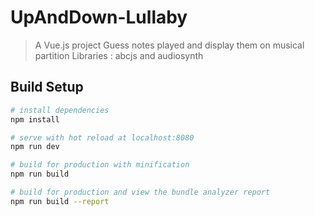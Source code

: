 # UpAndDown-Lullaby

> A Vue.js project
> Guess notes played and display them on musical partition
Libraries : abcjs and audiosynth

## Build Setup

``` bash
# install dependencies
npm install

# serve with hot reload at localhost:8080
npm run dev

# build for production with minification
npm run build

# build for production and view the bundle analyzer report
npm run build --report
```
